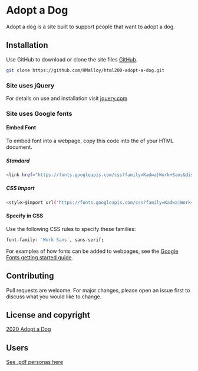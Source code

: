 # Adopt a Dog

Adopt a dog is a site built to support people that want to adopt a dog.

## Installation

Use GitHub to download or clone the site files [GitHub](https://github.com/HMalloy/html200-adopt-a-dog.git).

```bash
git clone https://github.com/HMalloy/html200-adopt-a-dog.git
```

### Site uses jQuery
For details on use and installation visit [jquery.com](https://jquery.com/)

### Site uses Google fonts

#### Embed Font
To embed font into a webpage, copy this code into the <head> of your HTML document.

##### Standard

```bash
<link href="https://fonts.googleapis.com/css?family=Kadwa|Work+Sans&display=swap" rel="stylesheet">
```

##### CSS Import
```bash
<style>@import url('https://fonts.googleapis.com/css?family=Kadwa|Work+Sans&display=swap');</style>
```

#### Specify in CSS
Use the following CSS rules to specify these families:

```bash
font-family: 'Work Sans', sans-serif;
```

For examples of how fonts can be added to webpages, see the [Google Fonts getting started guide](https://developers.google.com/fonts/docs/getting_started).

## Contributing
Pull requests are welcome. For major changes, please open an issue first to discuss what you would like to change.

## License and copyright
[2020 Adopt a Dog](https://hmalloy.github.io/html200-adopt-a-dog/)

## Users
[See .pdf personas here](https://hmalloy.github.io/html200-adopt-a-dog/comps/personas.pdf)

